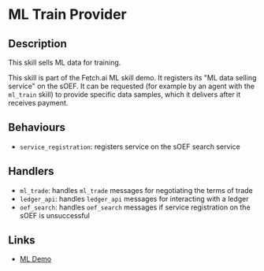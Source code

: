# ML Train Provider

## Description

This skill sells ML data for training.

This skill is part of the Fetch.ai ML skill demo. It registers its "ML data selling service" on the sOEF. It can be requested (for example by an agent with the `ml_train` skill) to provide specific data samples, which it delivers after it receives payment.

## Behaviours

* `service_registration`: registers service on the sOEF search service 

## Handlers

* `ml_trade`: handles `ml_trade` messages for negotiating the terms of trade
* `ledger_api`: handles `ledger_api` messages for interacting with a ledger
* `oef_search`: handles `oef_search` messages if service registration on the sOEF is unsuccessful

## Links

* <a href="https://docs.fetch.ai/aea/ml-skills/" target="_blank">ML Demo</a>
